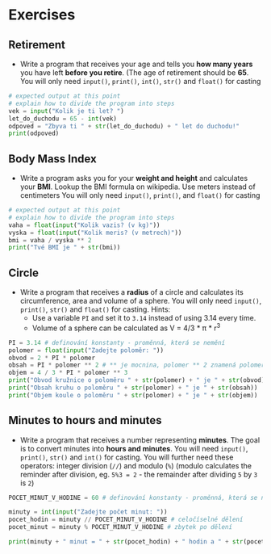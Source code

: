 
# Exercises
## Retirement
* Write a program that receives your age and tells you **how many years** you have left **before you retire**. (The age of retirement should be **65**.
You will only need `input()`, `print()`, `int()`, `str()` and `float()` for casting

```python
# expected output at this point
# explain how to divide the program into steps
vek = input("Kolik je ti let? ")
let_do_duchodu = 65 - int(vek)
odpoved = "Zbyva ti " + str(let_do_duchodu) + " let do duchodu!"
print(odpoved)
```

## Body Mass Index
* Write a program asks you for your **weight and height** and calculates your **BMI**. Lookup the BMI formula on wikipedia. Use meters instead of centimeters
You will only need `input()`, `print()`, and `float()` for casting

```python
# expected output at this point
# explain how to divide the program into steps
vaha = float(input("Kolik vazis? (v kg)"))
vyska = float(input("Kolik meris? (v metrech)"))
bmi = vaha / vyska ** 2
print("Tvé BMI je " + str(bmi))
```
## Circle
* Write a program that receives a **radius** of a circle and calculates its circumference, area and volume of a sphere. You will only need `input()`, `print()`, `str()` and `float()` for casting.
Hints:
  - Use a variable `PI` and set it to `3.14` instead of using 3.14 every time.
  - Volume of a sphere can be calculated as V = 4/3 * π * r<sup>3</sup>

```python
PI = 3.14 # definování konstanty - proměnná, která se nemění
polomer = float(input("Zadejte poloměr: "))
obvod = 2 * PI * polomer
obsah = PI * polomer ** 2 # ** je mocnina, polomer ** 2 znamená polomer na druhou
objem = 4 / 3 * PI * polomer ** 3
print("Obvod kružnice o poloměru " + str(polomer) + " je " + str(obvod))
print("Obsah kruhu o poloměru " + str(polomer) + " je " + str(obsah))
print("Objem koule o poloměru " + str(polomer) + " je " + str(objem))
```

## Minutes to hours and minutes
* Write a program that receives a number representing **minutes**. The goal is to convert minutes into **hours and minutes**. You will need `input()`, `print()`, `str()` and `int()` for casting. You will further need these operators: integer division (`//`) and modulo (`%`) (modulo calculates the reminder after division, eg. `5%3 = 2` - the remainder after dividing `5` by `3` is `2`)

```python
POCET_MINUT_V_HODINE = 60 # definování konstanty - proměnná, která se nemění

minuty = int(input("Zadejte počet minut: "))
pocet_hodin = minuty // POCET_MINUT_V_HODINE # celočíselné dělení
pocet_minut = minuty % POCET_MINUT_V_HODINE # zbytek po dělení

print(minuty + " minut = " + str(pocet_hodin) + " hodin a " + str(pocet_minut) + " minut")
```
